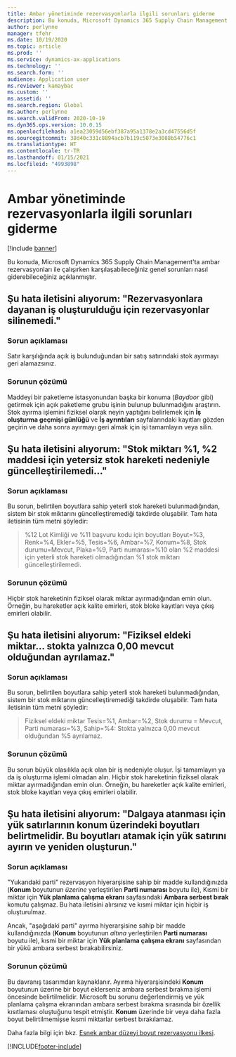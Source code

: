 ```yaml
---
title: Ambar yönetiminde rezervasyonlarla ilgili sorunları giderme
description: Bu konuda, Microsoft Dynamics 365 Supply Chain Management'ta ambar rezervasyonları ile çalışırken karşılaşabileceğiniz genel sorunları nasıl giderebileceğiniz açıklanmıştır.
author: perlynne
manager: tfehr
ms.date: 10/19/2020
ms.topic: article
ms.prod: ''
ms.service: dynamics-ax-applications
ms.technology: ''
ms.search.form: ''
audience: Application user
ms.reviewer: kamaybac
ms.custom: ''
ms.assetid: ''
ms.search.region: Global
ms.author: perlynne
ms.search.validFrom: 2020-10-19
ms.dyn365.ops.version: 10.0.15
ms.openlocfilehash: a1ea23059d56ebf387a95a1378e2a3cd47556d5f
ms.sourcegitcommit: 38d40c331c8894acb7b119c5073e3088b54776c1
ms.translationtype: HT
ms.contentlocale: tr-TR
ms.lasthandoff: 01/15/2021
ms.locfileid: "4993898"
---
```

# <a name="troubleshoot-reservations-in-warehouse-management"></a>Ambar yönetiminde rezervasyonlarla ilgili sorunları giderme

[!include [banner](../includes/banner.md)]

Bu konuda, Microsoft Dynamics 365 Supply Chain Management'ta ambar rezervasyonları ile çalışırken karşılaşabileceğiniz genel sorunları nasıl giderebileceğiniz açıklanmıştır.

## <a name="i-receive-the-following-error-message-reservations-cannot-be-removed-because-there-is-work-created-which-relies-on-the-reservations"></a>Şu hata iletisini alıyorum: "Rezervasyonlara dayanan iş oluşturulduğu için rezervasyonlar silinemedi."

### <a name="issue-description"></a>Sorun açıklaması

Satır karşılığında açık iş bulunduğundan bir satış satırındaki stok ayırmayı geri alamazsınız.

### <a name="issue-resolution"></a>Sorunun çözümü

Maddeyi bir paketleme istasyonundan başka bir konuma (*Baydoor* gibi) getirmek için açık paketleme grubu işinin bulunup bulunmadığını araştırın. Stok ayırma işlemini fiziksel olarak neyin yaptığını belirlemek için **İş oluşturma geçmişi günlüğü** ve **İş ayrıntıları** sayfalarındaki kayıtları gözden geçirin ve daha sonra ayırmayı geri almak için işi tamamlayın veya silin.

## <a name="i-receive-the-following-error-message-inventory-quantity--1-could-not-be-updated-due-to-insufficient-inventory-transactions-for-item-2"></a>Şu hata iletisini alıyorum: "Stok miktarı %1, %2 maddesi için yetersiz stok hareketi nedeniyle güncelleştirilemedi..."

### <a name="issue-description"></a>Sorun açıklaması

Bu sorun, belirtilen boyutlara sahip yeterli stok hareketi bulunmadığından, sistem bir stok miktarını güncelleştiremediği takdirde oluşabilir. Tam hata iletisinin tüm metni şöyledir:

> %12 Lot Kimliği ve %11 başvuru kodu için boyutları Boyut=%3, Renk=%4, Ekler=%5, Tesis=%6, Ambar=%7, Konum=%8, Stok durumu=Mevcut, Plaka=%9, Parti numarası=%10 olan %2 maddesi için yeterli stok hareketi olmadığından %1 stok miktarı güncelleştirilemedi.

### <a name="issue-resolution"></a>Sorunun çözümü

Hiçbir stok hareketinin fiziksel olarak miktar ayırmadığından emin olun. Örneğin, bu hareketler açık kalite emirleri, stok bloke kayıtları veya çıkış emirleri olabilir.

## <a name="i-receive-the-following-error-message-physical-on-handcannot-be-reserved-because-only-000-are-available-in-the-inventory"></a>Şu hata iletisini alıyorum: "Fiziksel eldeki miktar... stokta yalnızca 0,00 mevcut olduğundan ayrılamaz."

### <a name="issue-description"></a>Sorun açıklaması

Bu sorun, belirtilen boyutlara sahip yeterli stok hareketi bulunmadığından, sistem bir stok miktarını güncelleştiremediği takdirde oluşabilir. Tam hata iletisinin tüm metni şöyledir:

> Fiziksel eldeki miktar Tesis=%1, Ambar=%2, Stok durumu = Mevcut, Parti numarası=%3, Sahip=%4: Stokta yalnızca 0,00 mevcut olduğundan %5 ayrılamaz.

### <a name="issue-resolution"></a>Sorunun çözümü

Bu sorun büyük olasılıkla açık olan bir iş nedeniyle oluşur. İşi tamamlayın ya da iş oluşturma işlemi olmadan alın. Hiçbir stok hareketinin fiziksel olarak miktar ayırmadığından emin olun. Örneğin, bu hareketler açık kalite emirleri, stok bloke kayıtları veya çıkış emirleri olabilir.

## <a name="i-receive-the-following-error-message-to-be-assigned-to-wave-load-lines-must-specify-the-dimensions-above-the-location-to-assign-these-dimensions-reserve-and-recreate-the-load-line"></a>Şu hata iletisini alıyorum: "Dalgaya atanması için yük satırlarının konum üzerindeki boyutları belirtmelidir. Bu boyutları atamak için yük satırını ayırın ve yeniden oluşturun."

### <a name="issue-description"></a>Sorun açıklaması

"Yukarıdaki parti" rezervasyon hiyerarşisine sahip bir madde kullandığınızda (**Konum** boyutunun *üzerine* yerleştirilen **Parti numarası** boyutu ile), Kısmi bir miktar için **Yük planlama çalışma ekranı** sayfasındaki **Ambara serbest bırak** komutu çalışmaz. Bu hata iletisini alırsınız ve kısmi miktar için hiçbir iş oluşturulmaz.

Ancak, "aşağıdaki parti" ayırma hiyerarşisine sahip bir madde kullandığınızda (**Konum** boyutunun *altına* yerleştirilen **Parti numarası** boyutu ile), kısmi bir miktar için **Yük planlama çalışma ekranı** sayfasından bir yükü ambara serbest bırakabilirsiniz.

### <a name="issue-resolution"></a>Sorunun çözümü

Bu davranış tasarımdan kaynaklanır. Ayırma hiyerarşisindeki **Konum** boyutunun üzerine bir boyut eklerseniz ambara serbest bırakma işlemi öncesinde belirtilmelidir. Microsoft bu sorunu değerlendirmiş ve yük planlama çalışma ekranından ambara serbest bırakma sırasında bir özellik kısıtlaması oluştuğunu tespit etmiştir. **Konum** üzerinde bir veya daha fazla boyut belirtilmemişse kısmi miktarlar serbest bırakılamaz.

Daha fazla bilgi için bkz. [Esnek ambar düzeyi boyut rezervasyonu ilkesi](flexible-warehouse-level-dimension-reservation.md).


[!INCLUDE[footer-include](../../includes/footer-banner.md)]